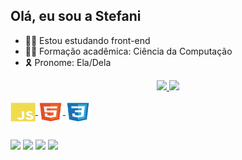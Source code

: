 ## Olá, eu sou a Stefani 
- 👩‍💻 Estou estudando front-end
- 👩‍🎓 Formação acadêmica: Ciência da Computação
- 🎗 Pronome: Ela/Dela

<div align="center">
  <a href="https://github.com/stefsant">
  <img height="180em" src="https://github-readme-stats.vercel.app/api?username=stefsant&show_icons=true&theme=dracula&include_all_commits=true&count_private=true"/>
  <img height="180em" src="https://github-readme-stats.vercel.app/api/top-langs/?username=stefsant&layout=compact&langs_count=7&theme=dracula"/>
</div>
 
  <div style="display: inline_block"><br>
  <img align="center" alt="Js" height="30" width="40" src="https://raw.githubusercontent.com/devicons/devicon/master/icons/javascript/javascript-plain.svg">
  <img align="center" alt="HTML" height="30" width="40" src="https://raw.githubusercontent.com/devicons/devicon/master/icons/html5/html5-original.svg">
  <img align="center" alt="CSS" height="30" width="40" src="https://raw.githubusercontent.com/devicons/devicon/master/icons/css3/css3-original.svg">
</div>
  
  ##
 
  <div>
    <a href="https://www.instagram.com/stefani.svg" target="_blank"><img src="https://img.shields.io/badge/-Instagram-%23E4405F?style=for-the-badge&logo=instagram&logoColor=white" target="_blank"></a>
  <a href="https://www.linkedin.com/in/stefaniluanasantos" target="_blank"><img src="https://img.shields.io/badge/-LinkedIn-%230077B5?style=for-the-badge&logo=linkedin&logoColor=white" target="_blank"></a> 
     <a href="https://www.facebook.com/stefani.luana.161/" target="_blank"><img src="https://img.shields.io/badge/Facebook-1877F2?style=for-the-badge&logo=facebook&logoColor=white" target="_blank"></a> 
         <a href="mailto:stefaniluanasantos@outlook.com" target="_blank"><img src="https://img.shields.io/badge/Microsoft_Outlook-0078D4?style=for-the-badge&logo=microsoft-outlook&logoColor=white" target="_blank"></a> 
    
  </div>
